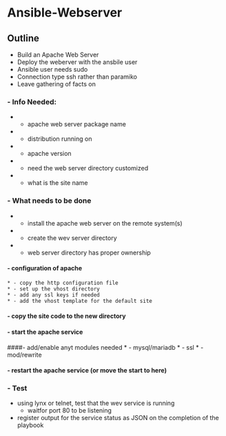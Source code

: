 # Ansible-Webserver

## Outline

- Build an Apache Web Server
- Deploy the weberver with the ansbile user
- Ansible user needs sudo
- Connection type ssh rather than paramiko
- Leave gathering of facts on

### - Info Needed:
  * - apache web server package name
  * - distribution running on
  * - apache version
  * - need the web server directory customized
  * - what is the site name

### - What needs to be done
  * - install the apache web server on the remote system(s)
  * - create the wev server directory
  * - web server directory has proper ownership
  
  #### - configuration of apache
    * - copy the http configuration file
    * - set up the vhost directory
    * - add any ssl keys if needed
    * - add the vhost template for the default site
  
  #### - copy the site code to the new directory
  #### - start the apache service
  ####- add/enable anyt modules needed
    * - mysql/mariadb
    * - ssl
    * - mod/rewrite
  
  #### - restart the apache service (or move the start to here)

### - Test
  - using lynx or telnet, test that the wev service is running
    - waitfor port 80 to be listening
  - register output for the service status as JSON on the completion of the playbook
